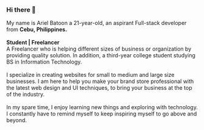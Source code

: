 ### Hi there 👋

<!--
**arielbatoon09/arielbatoon09** is a ✨ _special_ ✨ repository because its `README.md` (this file) appears on your GitHub profile. -->

My name is Ariel Batoon a 21-year-old, an aspirant Full-stack developer from <strong>Cebu, Philippines.</strong>
<br><br><strong>Student | Freelancer</strong>
<br>A Freelancer who is helping different sizes of business or organization by providing quality solution. In addition, a third-year college student studying BS in Information Technology. 
<br><br>I specialize in creating websites for small to medium and large size businesses. I am here to help you make your brand store professional with the latest web design and UI techniques, to bring your business at the top of the industry.
<br><br>In my spare time, I enjoy learning new things and exploring with technology. I constantly have to remind myself to keep inspiring myself to go above and beyond.
